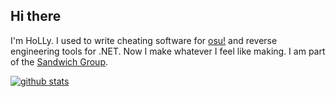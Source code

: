 ## Hi there

I'm HoLLy. I used to write cheating software for [osu!](https://osu.ppy.sh/) and reverse engineering tools for .NET. Now I make whatever I feel like making.
I am part of the [Sandwich Group](https://github.com/Sandwich-Group).

[![github stats](https://github-profile-trophy-ou5r1wvbk-ryo-ma-s-team.vercel.app/?username=holly-hacker&theme=darkhub&column=7)](https://github.com/ryo-ma/github-profile-trophy)
